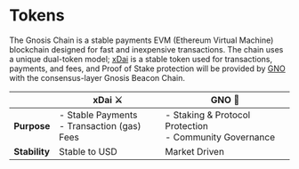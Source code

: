 ---
---

# Tokens

The Gnosis Chain is a stable payments EVM (Ethereum Virtual Machine) blockchain designed for fast and inexpensive transactions. The chain uses a unique dual-token model; [xDai](/about/tokens/xdai/) is a stable token used for transactions, payments, and fees, and Proof of Stake protection will be provided by [GNO](/about/tokens/gno/) with the consensus-layer Gnosis Beacon Chain.

|    | xDai ⚔  | GNO 🦸 |
| -- | ------- | ------ |
| **Purpose**   | - Stable Payments <br/> - Transaction (gas) Fees | - Staking & Protocol Protection <br/>- Community Governance |
| **Stability** | Stable to USD | Market Driven |
